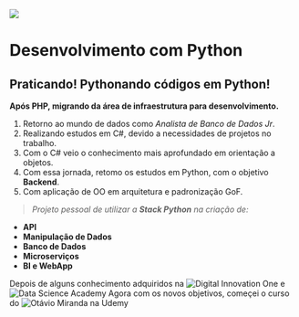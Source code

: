 ![](https://www.python.org/static/img/python-logo.png)
# Desenvolvimento com Python

## Praticando! Pythonando códigos em Python!

**Após PHP, migrando da área de infraestrutura para desenvolvimento.**

1. Retorno ao mundo de dados como *Analista de Banco de Dados Jr*.
2. Realizando estudos em C#, devido a necessidades de projetos no trabalho.
3. Com o C# veio o conhecimento mais aprofundado em orientação a objetos. 
4. Com essa jornada, retomo os estudos em Python, com o objetivo **Backend**.
5. Com aplicação de OO em arquitetura e padronização GoF.

> *Projeto pessoal de utilizar a **Stack Python** na criação de:*

- **API**
- **Manipulação de Dados**
- **Banco de Dados**
- **Microserviços**
- **BI e WebApp**

Depois de alguns conhecimento adquiridos na ![Digital Innovation One](https://web.digitalinnovation.one/home) e ![Data Science Academy](https://www.datascienceacademy.com.br/)
Agora com os novos objetivos, começei o curso do ![Otávio Miranda na Udemy](https://www.udemy.com/course/python-3-do-zero-ao-avancado/)
